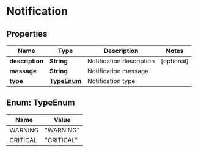 
# Notification

## Properties
Name | Type | Description | Notes
------------ | ------------- | ------------- | -------------
**description** | **String** | Notification description |  [optional]
**message** | **String** | Notification message | 
**type** | [**TypeEnum**](#TypeEnum) | Notification type | 


<a name="TypeEnum"></a>
## Enum: TypeEnum
Name | Value
---- | -----
WARNING | &quot;WARNING&quot;
CRITICAL | &quot;CRITICAL&quot;



